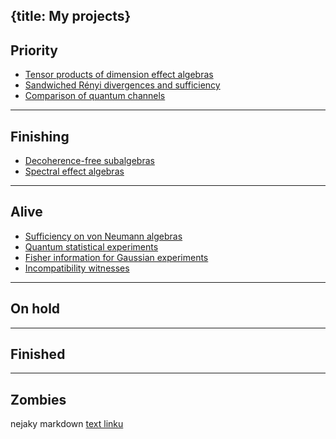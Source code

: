 {title: My projects}
---
## Priority

* [Tensor products of dimension effect algebras](tpdea)
* [Sandwiched Rényi divergences and sufficiency](sandwiched)
* [Comparison of quantum channels](comparison)

---

## Finishing

* [Decoherence-free subalgebras](decoherence)
* [Spectral effect algebras](spectral)

---

## Alive

* [Sufficiency on von Neumann algebras](sufficiency)
* [Quantum statistical experiments](experiment)
* [Fisher information for Gaussian experiments](fisher)
* [Incompatibility witnesses](witnesses)
---

## On hold
---

## Finished
---

## Zombies


nejaky markdown [text linku](hocico)